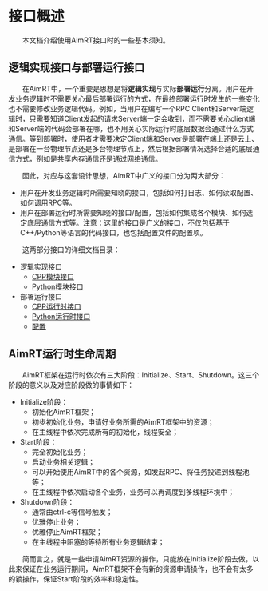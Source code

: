 
# 接口概述

&emsp;&emsp;本文档介绍使用AimRT接口时的一些基本须知。

## 逻辑实现接口与部署运行接口

&emsp;&emsp;在AimRT中，一个重要是思想是将**逻辑实现**与实际**部署运行**分离。用户在开发业务逻辑时不需要关心最后部署运行的方式，在最终部署运行时发生的一些变化也不需要修改业务逻辑代码。例如，当用户在编写一个RPC Client和Server端逻辑时，只需要知道Client发起的请求Server端一定会收到，而不需要关心client端和Server端的代码会部署在哪，也不用关心实际运行时底层数据会通过什么方式通信。等到部署时，使用者才需要决定Client端和Server是部署在端上还是云上、是部署在一台物理节点还是多台物理节点上，然后根据部署情况选择合适的底层通信方式，例如是共享内存通信还是通过网络通信。

&emsp;&emsp;因此，对应与这套设计思想，AimRT中广义的接口分为两大部分：
- 用户在开发业务逻辑时所需要知晓的接口，包括如何打日志、如何读取配置、如何调用RPC等。
- 用户在部署运行时所需要知晓的接口/配置，包括如何集成各个模块、如何选定底层通信方式等。注意：这里的接口是广义的接口，不仅包括基于C++/Python等语言的代码接口，也包括配置文件的配置项。


&emsp;&emsp;这两部分接口的详细文档目录：
- 逻辑实现接口
  - [CPP模块接口](interface/cpp_module.md)
  - [Python模块接口](interface/py_module.md)
- 部署运行接口
  - [CPP运行时接口](interface/cpp_runtime.md)
  - [Python运行时接口](interface/py_runtime.md)
  - [配置](interface/cfg.md)

## AimRT运行时生命周期

&emsp;&emsp;AimRT框架在运行时依次有三大阶段：Initialize、Start、Shutdown。这三个阶段的意义以及对应阶段做的事情如下：
- Initialize阶段：
  - 初始化AimRT框架；
  - 初步初始化业务，申请好业务所需的AimRT框架中的资源；
  - 在主线程中依次完成所有的初始化，线程安全；
- Start阶段：
  - 完全初始化业务；
  - 启动业务相关逻辑；
  - 可以开始使用AimRT中的各个资源，如发起RPC、将任务投递到线程池等；
  - 在主线程中依次启动各个业务，业务可以再调度到多线程环境中；
- Shutdown阶段：
  - 通常由ctrl-c等信号触发；
  - 优雅停止业务；
  - 优雅停止AimRT框架；
  - 在主线程中阻塞的等待所有业务逻辑结束；

&emsp;&emsp;简而言之，就是一些申请AimRT资源的操作，只能放在Initialize阶段去做，以此来保证在业务运行期间，AimRT框架不会有新的资源申请操作，也不会有太多的锁操作，保证Start阶段的效率和稳定性。


